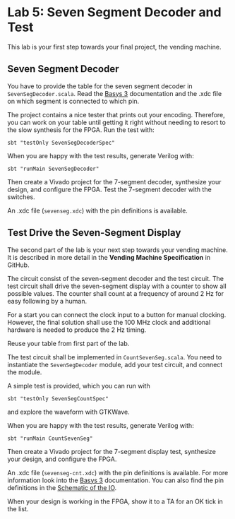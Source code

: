 # Lab 5: Seven Segment Decoder and Test

This lab is your first step towards your final project, the vending
machine.


## Seven Segment Decoder

You have to provide the table for the seven segment decoder
in ```SevenSegDecoder.scala```.
Read the [Basys 3](https://reference.digilentinc.com/reference/programmable-logic/basys-3/start?redirect=1)
documentation and the .xdc file on which segment is connected to which pin.

The project contains a nice tester that prints out your encoding.
Therefore, you can work on your table until getting it right without
needing to resort to the slow synthesis for the FPGA. Run the test with:


```
sbt "testOnly SevenSegDecoderSpec"
```

When you are happy with the test results, generate Verilog with:

```
sbt "runMain SevenSegDecoder"
```

Then create a Vivado project for the 7-segment decoder, synthesize
your design, and configure the FPGA. Test the 7-segment decoder with
the switches.

An .xdc file (```sevenseg.xdc```) with the pin definitions is available.

## Test Drive the Seven-Segment Display

The second part of the lab is your next step towards your vending machine.
It is described in  more detail in the **Vending Machine Specification**
in GitHub.

The circuit consist of the seven-segment decoder and the test circuit.
The test circuit shall drive the seven-segment display with a counter
to show all possible values. The counter shall count at a frequency
of around 2 Hz for easy following by a human.

For a start you can connect the clock input to a button for manual
clocking. However, the final solution shall use the 100 MHz clock and additional
hardware is needed to produce the 2 Hz timing.

Reuse your table from first part of the lab.

The test circuit shall be implemented in ```CountSevenSeg.scala```. You need
to instantiate the ```SevenSegDecoder``` module, add your test circuit,
and connect the module.

A simple test is provided, which you can run with

```
sbt "testOnly SevenSegCountSpec"
```

and explore the waveform with GTKWave.

When you are happy with the test results, generate Verilog with:

```
sbt "runMain CountSevenSeg"
```

Then create a Vivado project for the 7-segment display test, synthesize
your design, and configure the FPGA.

An .xdc file (```sevenseg-cnt.xdc```) with the pin definitions is available.
For more information look into the
[Basys 3](https://reference.digilentinc.com/reference/programmable-logic/basys-3/start?redirect=1)
documentation. You can also find the pin definitions in the
[Schematic of the IO](https://reference.digilentinc.com/basys3/refmanual#basic_io).

When your design is working in the FPGA, show it to a TA for an OK
tick in the list.





